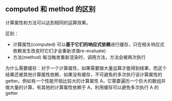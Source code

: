 
## computed 和 method 的区别
计算属性和方法可以达到相同的运算效果。

区别：
* 计算属性(computed) 可以**基于它们的响应式依赖**进行缓存，只在相关响应式依赖发生改变时它们才会重新求值re-evaluate)
* 方法(method) 每当触发重新渲染时，调用方法，方法会被再次执行

为什么需要缓存：对于一个计算属性，如果需要做大量运算才能得到结果，而这个结果还被其他计算属性依赖，如果没有缓存，不可避免的多次执行该计算属性的getter。例如有一个性能开销比较大的计算属性 A，它需要遍历一个巨大的数组并做大量的计算，有其他的计算属性依赖于 A，利用缓存可以避免多次执行 A 的 getter